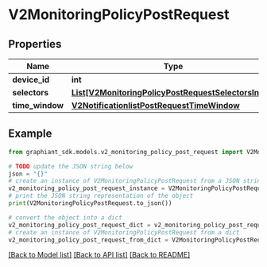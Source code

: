 # V2MonitoringPolicyPostRequest


## Properties

Name | Type | Description | Notes
------------ | ------------- | ------------- | -------------
**device_id** | **int** |  | [optional] 
**selectors** | [**List[V2MonitoringPolicyPostRequestSelectorsInner]**](V2MonitoringPolicyPostRequestSelectorsInner.md) |  | [optional] 
**time_window** | [**V2NotificationlistPostRequestTimeWindow**](V2NotificationlistPostRequestTimeWindow.md) |  | [optional] 

## Example

```python
from graphiant_sdk.models.v2_monitoring_policy_post_request import V2MonitoringPolicyPostRequest

# TODO update the JSON string below
json = "{}"
# create an instance of V2MonitoringPolicyPostRequest from a JSON string
v2_monitoring_policy_post_request_instance = V2MonitoringPolicyPostRequest.from_json(json)
# print the JSON string representation of the object
print(V2MonitoringPolicyPostRequest.to_json())

# convert the object into a dict
v2_monitoring_policy_post_request_dict = v2_monitoring_policy_post_request_instance.to_dict()
# create an instance of V2MonitoringPolicyPostRequest from a dict
v2_monitoring_policy_post_request_from_dict = V2MonitoringPolicyPostRequest.from_dict(v2_monitoring_policy_post_request_dict)
```
[[Back to Model list]](../README.md#documentation-for-models) [[Back to API list]](../README.md#documentation-for-api-endpoints) [[Back to README]](../README.md)


